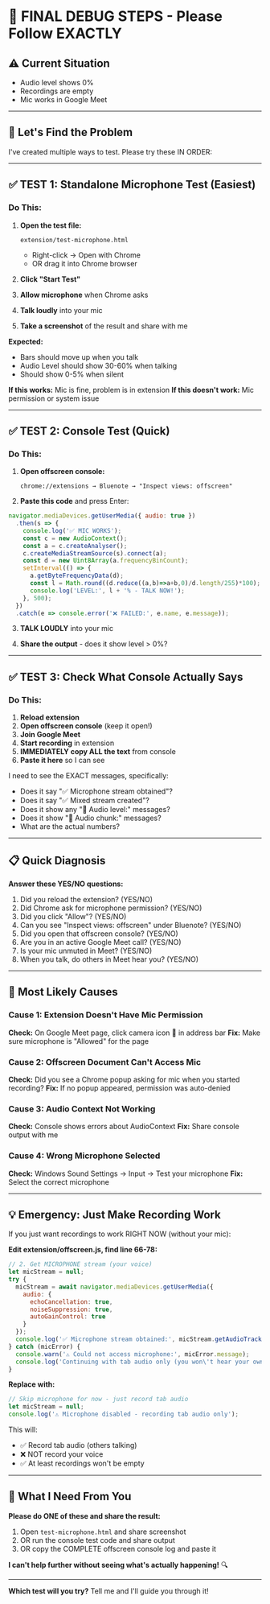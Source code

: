 # 🚨 FINAL DEBUG STEPS - Please Follow EXACTLY

## ⚠️ Current Situation
- Audio level shows 0%
- Recordings are empty
- Mic works in Google Meet

---

## 🎯 Let's Find the Problem

I've created multiple ways to test. Please try these IN ORDER:

---

## ✅ TEST 1: Standalone Microphone Test (Easiest)

### Do This:

1. **Open the test file:**
   ```
   extension/test-microphone.html
   ```
   - Right-click → Open with Chrome
   - OR drag it into Chrome browser

2. **Click "Start Test"**

3. **Allow microphone** when Chrome asks

4. **Talk loudly** into your mic

5. **Take a screenshot** of the result and share with me

**Expected:**
- Bars should move up when you talk
- Audio Level should show 30-60% when talking
- Should show 0-5% when silent

**If this works:** Mic is fine, problem is in extension
**If this doesn't work:** Mic permission or system issue

---

## ✅ TEST 2: Console Test (Quick)

### Do This:

1. **Open offscreen console:**
   ```
   chrome://extensions → Bluenote → "Inspect views: offscreen"
   ```

2. **Paste this code** and press Enter:

```javascript
navigator.mediaDevices.getUserMedia({ audio: true })
  .then(s => {
    console.log('✅ MIC WORKS');
    const c = new AudioContext();
    const a = c.createAnalyser();
    c.createMediaStreamSource(s).connect(a);
    const d = new Uint8Array(a.frequencyBinCount);
    setInterval(() => {
      a.getByteFrequencyData(d);
      const l = Math.round((d.reduce((a,b)=>a+b,0)/d.length/255)*100);
      console.log('LEVEL:', l + '% - TALK NOW!');
    }, 500);
  })
  .catch(e => console.error('❌ FAILED:', e.name, e.message));
```

3. **TALK LOUDLY** into your mic

4. **Share the output** - does it show level > 0%?

---

## ✅ TEST 3: Check What Console Actually Says

### Do This:

1. **Reload extension**
2. **Open offscreen console** (keep it open!)
3. **Join Google Meet**
4. **Start recording** in extension
5. **IMMEDIATELY copy ALL the text** from console
6. **Paste it here** so I can see

I need to see the EXACT messages, specifically:
- Does it say "✅ Microphone stream obtained"?
- Does it say "✅ Mixed stream created"?
- Does it show any "🎵 Audio level:" messages?
- Does it show "📼 Audio chunk:" messages?
- What are the actual numbers?

---

## 📋 Quick Diagnosis

**Answer these YES/NO questions:**

1. Did you reload the extension? (YES/NO)
2. Did Chrome ask for microphone permission? (YES/NO)
3. Did you click "Allow"? (YES/NO)
4. Can you see "Inspect views: offscreen" under Bluenote? (YES/NO)
5. Did you open that offscreen console? (YES/NO)
6. Are you in an active Google Meet call? (YES/NO)
7. Is your mic unmuted in Meet? (YES/NO)
8. When you talk, do others in Meet hear you? (YES/NO)

---

## 🚨 Most Likely Causes

### Cause 1: Extension Doesn't Have Mic Permission
**Check:** On Google Meet page, click camera icon 🎥 in address bar
**Fix:** Make sure microphone is "Allowed" for the page

### Cause 2: Offscreen Document Can't Access Mic
**Check:** Did you see a Chrome popup asking for mic when you started recording?
**Fix:** If no popup appeared, permission was auto-denied

### Cause 3: Audio Context Not Working
**Check:** Console shows errors about AudioContext
**Fix:** Share console output with me

### Cause 4: Wrong Microphone Selected
**Check:** Windows Sound Settings → Input → Test your microphone
**Fix:** Select the correct microphone

---

## 💡 Emergency: Just Make Recording Work

If you just want recordings to work RIGHT NOW (without your mic):

**Edit extension/offscreen.js, find line 66-78:**

```javascript
// 2. Get MICROPHONE stream (your voice)
let micStream = null;
try {
  micStream = await navigator.mediaDevices.getUserMedia({
    audio: {
      echoCancellation: true,
      noiseSuppression: true,
      autoGainControl: true
    }
  });
  console.log('✅ Microphone stream obtained:', micStream.getAudioTracks().length, 'tracks');
} catch (micError) {
  console.warn('⚠️ Could not access microphone:', micError.message);
  console.log('Continuing with tab audio only (you won\'t hear your own voice in recording)');
}
```

**Replace with:**

```javascript
// Skip microphone for now - just record tab audio
let micStream = null;
console.log('⚠️ Microphone disabled - recording tab audio only');
```

This will:
- ✅ Record tab audio (others talking)
- ❌ NOT record your voice
- ✅ At least recordings won't be empty

---

## 🎯 What I Need From You

**Please do ONE of these and share the result:**

1. Open `test-microphone.html` and share screenshot
2. OR run the console test code and share output
3. OR copy the COMPLETE offscreen console log and paste it

**I can't help further without seeing what's actually happening!** 🔍

---

**Which test will you try?** Tell me and I'll guide you through it!

